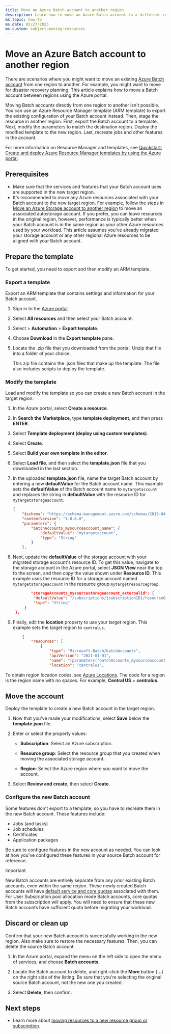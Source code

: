 ```yaml
---
title: Move an Azure Batch account to another region
description: Learn how to move an Azure Batch account to a different region using an Azure Resource Manager template in the Azure portal.
ms.topic: how-to
ms.date: 02/27/2023
ms.custom: subject-moving-resources
---
```


# Move an Azure Batch account to another region

There are scenarios where you might want to move an existing [Azure Batch account](accounts.md) from one region to another. For example, you might want to move for disaster recovery planning. This article explains how to move a Batch account between regions using the Azure portal.

Moving Batch accounts directly from one region to another isn't possible. You can use an Azure Resource Manager template (ARM template) to export the existing configuration of your Batch account instead. Then, stage the resource in another region. First, export the Batch account to a template. Next, modify the parameters to match the destination region. Deploy the modified template to the new region. Last, recreate jobs and other features in the account.

For more information on Resource Manager and templates, see [Quickstart: Create and deploy Azure Resource Manager templates by using the Azure portal](../azure-resource-manager/templates/quickstart-create-templates-use-the-portal.md).

## Prerequisites

- Make sure that the services and features that your Batch account uses are supported in the new target region.
- It's recommended to move any Azure resources associated with your Batch account to the new target region. For example, follow the steps in [Move an Azure Storage account to another region](../storage/common/storage-account-move.md) to move an associated autostorage account. If you prefer, you can leave resources in the original region, however, performance is typically better when your Batch account is in the same region as your other Azure resources used by your workload. This article assumes you've already migrated your storage account or any other regional Azure resources to be aligned with your Batch account.

## Prepare the template

To get started, you need to export and then modify an ARM template.

### Export a template

Export an ARM template that contains settings and information for your Batch account.

1. Sign in to the [Azure portal](https://portal.azure.com).

2. Select **All resources** and then select your Batch account.

3. Select > **Automation** > **Export template**.

4. Choose **Download** in the **Export template** pane.

5. Locate the .zip file that you downloaded from the portal. Unzip that file into a folder of your choice.

   This zip file contains the .json files that make up the template. The file also includes scripts to deploy the template.

### Modify the template

Load and modify the template so you can create a new Batch account in the target region.

1. In the Azure portal, select **Create a resource**.

1. In **Search the Marketplace**, type **template deployment**, and then press **ENTER**.

1. Select **Template deployment (deploy using custom templates)**.

1. Select **Create**.

1. Select **Build your own template in the editor**.

1. Select **Load file**, and then select the **template.json** file that you downloaded in the last section.

1. In the uploaded **template.json** file, name the target Batch account by entering a new **defaultValue** for the Batch account name. This example sets the **defaultValue** of the Batch account name to `mytargetaccount` and replaces the string in **defaultValue** with the resource ID for `mytargetstorageaccount`.

    ```json
    {
        "$schema": "https://schema.management.azure.com/schemas/2019-04-01/deploymentTemplate.json#",
        "contentVersion": "1.0.0.0",
        "parameters": {
            "batchAccounts_mysourceaccount_name": {
                "defaultValue": "mytargetaccount",
                "type": "String"
            }
        },
   ```

1. Next, update the **defaultValue** of the storage account with your migrated storage account's resource ID. To get this value, navigate to the storage account in the Azure portal, select **JSON View** near the top fo the screen, and then copy the value shown under **Resource ID**. This example uses the resource ID for a storage account named `mytargetstorageaccount` in the resource group `mytargetresourcegroup`.

   ```json
           "storageAccounts_mysourcestorageaccount_externalid": {
            "defaultValue": "/subscriptions/{subscriptionID}/resourceGroups/mytargetresourcegroup/providers/Microsoft.Storage/storageAccounts/mytargetstorageaccount",
            "type": "String"
        }
    },
   ```

1. Finally, edit the **location** property to use your target region. This example sets the target region to `centralus`.

    ```json
        {
            "resources": [
                {
                    "type": "Microsoft.Batch/batchAccounts",
                    "apiVersion": "2021-01-01",
                    "name": "[parameters('batchAccounts_mysourceaccount_name')]",
                    "location": "centralus",
    ```

To obtain region location codes, see [Azure Locations](https://azure.microsoft.com/global-infrastructure/locations/).  The code for a region is the region name with no spaces. For example, **Central US** = **centralus**.

## Move the account

Deploy the template to create a new Batch account in the target region.

1. Now that you've made your modifications, select **Save** below the **template.json** file.

1. Enter or select the property values:

   - **Subscription**: Select an Azure subscription.

   - **Resource group**: Select the resource group that you created when moving the associated storage account.
   - **Region**: Select the Azure region where you want to move the account.

1. Select **Review and create**, then select **Create**.

### Configure the new Batch account

Some features don't export to a template, so you have to recreate them in the new Batch account. These features include:

- Jobs (and tasks)
- Job schedules
- Certificates
- Application packages

Be sure to configure features in the new account as needed. You can look at how you've configured these features in your source Batch account for reference.

> [!IMPORTANT]
> New Batch accounts are entirely separate from any prior existing Batch accounts, even within the same region. These newly
> created Batch accounts will have [default service and core quotas](batch-quota-limit.md) associated with them. For User
> Subscription pool allocation mode Batch accounts, core quotas from the subscription will apply. You will need to ensure
> that these new Batch accounts have sufficient quota before migrating your workload.

## Discard or clean up

Confirm that your new Batch account is successfully working in the new region. Also make sure to restore the necessary features. Then, you can delete the source Batch account.

1. In the Azure portal, expand the menu on the left side to open the menu of services, and choose **Batch accounts**.

2. Locate the Batch account to delete, and right-click the **More** button (**...**) on the right side of the listing. Be sure that you're selecting the original source Batch account, not the new one you created.

3. Select **Delete**, then confirm.

## Next steps

- Learn more about [moving resources to a new resource group or subscription](../azure-resource-manager/management/move-resource-group-and-subscription.md).
